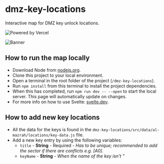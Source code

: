# dmz-key-locations

Interactive map for DMZ key unlock locations.

![Powered by Vercel](https://github.com/SjorsWijsman/dmz-key-locations/blob/main/src/assets/powered-by-vercel.svg?raw=true)

![Banner](https://github.com/SjorsWijsman/dmz-key-locations/blob/main/static/banner.jpg?raw=true)

## How to run the map locally

- Download Node from [nodejs.org](https://nodejs.org/en/).
- Clone this project to your local environment.
- Open a terminal in the root folder of the project (`/dmz-key-locations`).
- Run `npm install` from this terminal to install the project dependencies.
- When this has completed, run `npm run dev -- --open` to start the local server. This page will automatically update on changes.
- For more info on how to use Svelte: [svelte.dev](https://svelte.dev/).

## How to add new key locations

- All the data for the keys is found in the `dmz-key-locations/src/data/al-mazrah/locations/key-data.js` file.
- Add a new key entry by using the following variables:
  - `title` - **String** - Required - _Has to be unique; recommended to add the sector if there are conflicts e.g. [A0]._
  - `keyName` - **String** - _When the name of the key isn't "<title> Key" you aa custom key name is added._
  - `location` - **Object with x & y coordinates** - Required - _Map coordinates are shown in the bottom left._
  - `description` - **List of Strings** - _Every list item is a paragraph, supports html tags._
  - `video` - **String** - _Link to a video on YouTube, only uses the video id, e.g. `https://www.youtube.com/watch?v=xvFZjo5PgG0` = `xvFZjo5PgG0`_
  - `tags` - **List of Strings** - _Accepted values: `"mission"`, `"fortress"`_
- Regenerate the `keys.js` file by running `npm run generate-key-data`. This automatically generates ids for every key location, used as a unique identifier in the application.
